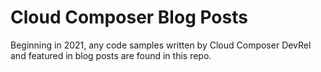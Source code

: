 # Cloud Composer Blog Posts

Beginning in 2021, any code samples written by Cloud Composer DevRel and featured in blog posts are found in this repo. 